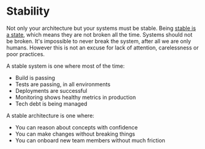 # Stability

Not only your architecture but your systems must be stable. Being [stable is a state](https://diego-pacheco.blogspot.com/2017/09/the-stability-mindset.html), which means they are not broken all the time. Systems should not be broken. It's impossible to never break the system, after all we are only humans. However this is not an excuse for lack of attention, carelessness or poor practices.

A stable system is one where most of the time:
* Build is passing
* Tests are passing, in all environments
* Deployments are successful
* Monitoring shows healthy metrics in production
* Tech debt is being managed

A stable architecture is one where:
* You can reason about concepts with confidence
* You can make changes without breaking things
* You can onboard new team members without much friction